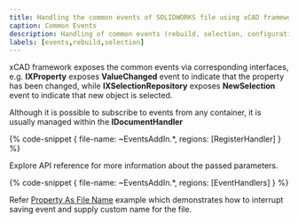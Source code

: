 ```yaml
---
title: Handling the common events of SOLIDWORKS file using xCAD framework
caption: Common Events
description: Handling of common events (rebuild, selection, configuration change, item modification, custom property modification etc.) using documents management functionality in xCAD Framework
labels: [events,rebuild,selection]
---
```

xCAD framework exposes the common events via corresponding interfaces, e.g. **IXProperty** exposes **ValueChanged** event to indicate that the property has been changed, while **IXSelectionRepository** exposes **NewSelection** event to indicate that new object is selected.

Although it is possible to subscribe to events from any container, it is usually managed within the **IDocumentHandler**

{% code-snippet { file-name: ~EventsAddIn.*, regions: [RegisterHandler] } %}

Explore API reference for more information about the passed parameters.

{% code-snippet { file-name: ~EventsAddIn.*, regions: [EventHandlers] } %}

Refer [Property As File Name](https://github.com/xarial/xcad-examples/tree/master/PropertyAsFileName) example which demonstrates how to interrupt saving event and supply custom name for the file.